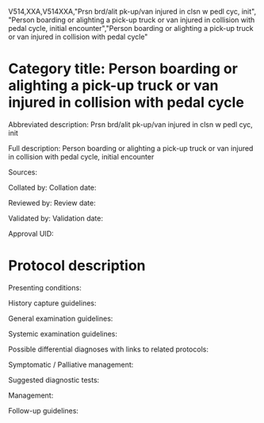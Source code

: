 V514,XXA,V514XXA,"Prsn brd/alit pk-up/van injured in clsn w pedl cyc, init", "Person boarding or alighting a pick-up truck or van injured in collision with pedal cycle, initial encounter","Person boarding or alighting a pick-up truck or van injured in collision with pedal cycle"
# Category title: Person boarding or alighting a pick-up truck or van injured in collision with pedal cycle

Abbreviated description: Prsn brd/alit pk-up/van injured in clsn w pedl cyc, init

Full description: Person boarding or alighting a pick-up truck or van injured in collision with pedal cycle, initial encounter

Sources:

Collated by:
Collation date:

Reviewed by:
Review date:

Validated by:
Validation date:

Approval UID:

# Protocol description

Presenting conditions:

History capture guidelines:

General examination guidelines:

Systemic examination guidelines:

Possible differential diagnoses with links to related protocols:

Symptomatic / Palliative management:

Suggested diagnostic tests:

Management:

Follow-up guidelines:
